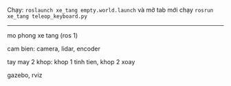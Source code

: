 Chạy: `roslaunch xe_tang empty.world.launch` và mở tab mới chạy `rosrun xe_tang teleop_keyboard.py` 

---

mo phong xe tang (ros 1)

cam bien: camera, lidar, encoder

tay may 2 khop: khop 1 tinh tien, khop 2 xoay

gazebo, rviz
